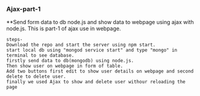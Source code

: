 ### Ajax-part-1

**Send form data to db node.js and show data to webpage using ajax with node.js. This is part-1 of ajax use in webpage.
```
steps- 
Download the repo and start the server using npm start.
start local db using "mongod service start" and type "mongo" in terminal to see database.
firstly send data to db(mongodb) using node.js.
Then show user on webpage in form of table. 
Add two buttons first edit to show user details on webpage and second delete to delete user.
finally we used Ajax to show and delete user withour reloading the page
```
